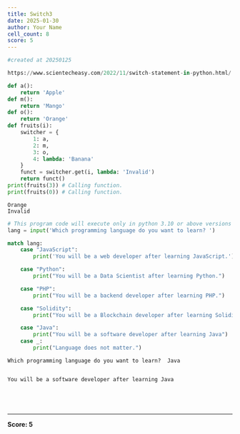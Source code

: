 ```yaml
---
title: Switch3
date: 2025-01-30
author: Your Name
cell_count: 8
score: 5
---
```


```python
#created at 20250125
```


```python
https://www.scientecheasy.com/2022/11/switch-statement-in-python.html/
```


```python
def a():
    return 'Apple'
def m():
    return 'Mango'
def o():
    return 'Orange'
def fruits(i):
    switcher = {
        1: a,
        2: m,
        3: o,
        4: lambda: 'Banana'
    }
    funct = switcher.get(i, lambda: 'Invalid')
    return funct()
print(fruits(3)) # Calling function.
print(fruits(0)) # Calling function.

```

    Orange
    Invalid



```python
# This program code will execute only in python 3.10 or above versions
lang = input('Which programming language do you want to learn? ')

match lang:
    case "JavaScript":
        print('You will be a web developer after learning JavaScript.')

    case "Python":
        print("You will be a Data Scientist after learning Python.")

    case "PHP":
        print("You will be a backend developer after learning PHP.")

    case "Solidity":
        print("You will be a Blockchain developer after learning Solidity.")

    case "Java":
        print("You will be a software developer after learning Java")
    case _:
        print("Language does not matter.")

```

    Which programming language do you want to learn?  Java


    You will be a software developer after learning Java



```python

```


```python

```


```python

```


```python

```


---
**Score: 5**